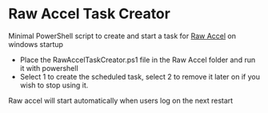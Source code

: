 # Raw Accel Task Creator
Minimal PowerShell script to create and start a task for <a href="https://github.com/a1xd/rawaccel">Raw Accel</a> on windows startup

- Place the RawAccelTaskCreator.ps1 file in the Raw Accel folder and run it with powershell
- Select 1 to create the scheduled task, select 2 to remove it later on if you wish to stop using it.

Raw accel will start automatically when users log on the next restart
